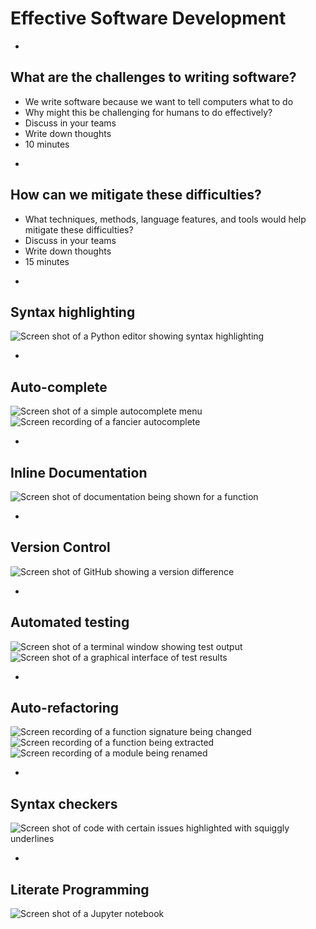 # Effective Software Development

-

## What are the challenges to writing software?

* We write software because we want to tell computers what to do
* Why might this be challenging for humans to do effectively?
* Discuss in your teams
* Write down thoughts
* 10 minutes

-

## How can we mitigate these difficulties?

* What techniques, methods, language features, and tools would help mitigate these difficulties?
* Discuss in your teams
* Write down thoughts
* 15 minutes

-

## Syntax highlighting

![Screen shot of a Python editor showing syntax highlighting](images/syntaxhighlight.png)

-

## Auto-complete

![Screen shot of a simple autocomplete menu](images/autocomplete.png) ![Screen recording of a fancier autocomplete](images/autocomplete.gif)

-

## Inline Documentation

![Screen shot of documentation being shown for a function](images/inlinedocs.png)

-

## Version Control

![Screen shot of GitHub showing a version difference](images/github-vcs.png)

-

## Automated testing

![Screen shot of a terminal window showing test output](images/pytest.png) ![Screen shot of a graphical interface of test results](images/fancytests.png)

-

## Auto-refactoring

![Screen recording of a function signature being changed](images/autorefactor1.gif)<!-- .element height="30%" width="30%" -->
![Screen recording of a function being extracted](images/autorefactor2.gif) <!-- .element height="30%" width="30%" -->
![Screen recording of a module being renamed](images/autorefactor3.gif) <!-- .element height="30%" width="30%" -->

-

## Syntax checkers

![Screen shot of code with certain issues highlighted with squiggly underlines](images/syntaxchecks.png)

-

## Literate Programming

![Screen shot of a Jupyter notebook](images/literate.png)

